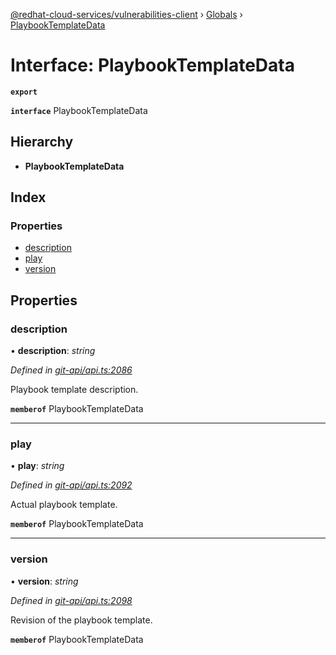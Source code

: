[@redhat-cloud-services/vulnerabilities-client](../README.md) › [Globals](../globals.md) › [PlaybookTemplateData](playbooktemplatedata.md)

# Interface: PlaybookTemplateData

**`export`** 

**`interface`** PlaybookTemplateData

## Hierarchy

* **PlaybookTemplateData**

## Index

### Properties

* [description](playbooktemplatedata.md#description)
* [play](playbooktemplatedata.md#play)
* [version](playbooktemplatedata.md#version)

## Properties

###  description

• **description**: *string*

*Defined in [git-api/api.ts:2086](https://github.com/RedHatInsights/javascript-clients/blob/master/packages/vulnerabilities/git-api/api.ts#L2086)*

Playbook template description.

**`memberof`** PlaybookTemplateData

___

###  play

• **play**: *string*

*Defined in [git-api/api.ts:2092](https://github.com/RedHatInsights/javascript-clients/blob/master/packages/vulnerabilities/git-api/api.ts#L2092)*

Actual playbook template.

**`memberof`** PlaybookTemplateData

___

###  version

• **version**: *string*

*Defined in [git-api/api.ts:2098](https://github.com/RedHatInsights/javascript-clients/blob/master/packages/vulnerabilities/git-api/api.ts#L2098)*

Revision of the playbook template.

**`memberof`** PlaybookTemplateData

